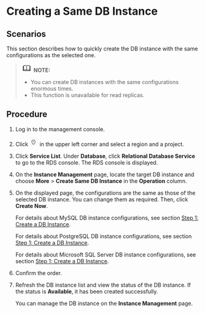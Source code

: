 # Creating a Same DB Instance<a name="rds_05_0055"></a>

## Scenarios<a name="section17375927183"></a>

This section describes how to quickly  create the DB instance with the same configurations as the selected one.

>![](public_sys-resources/icon-note.gif) **NOTE:**   
>-   You can create DB instances with the same configurations enormous times.  
>-   This function is unavailable for read replicas.  

## Procedure<a name="section1889913493617"></a>

1.  Log in to the management console.
2.  Click  ![](figures/region.png)  in the upper left corner and select a region and a project.
3.  Click  **Service List**. Under  **Database**, click  **Relational Database Service**  to go to the RDS console. The RDS console is displayed.
4.  On the  **Instance Management**  page, locate the target DB instance and choose  **More**  \>  **Create Same DB Instance**  in the  **Operation**  column.
5.  On the displayed page, the configurations are the same as those of the selected DB instance. You can change them as required. Then, click  **Create Now**.

    For details about MySQL DB instance configurations, see section  [Step 1: Create a DB Instance](step-1-create-a-db-instance.md).

    For details about PostgreSQL DB instance configurations, see section  [Step 1: Create a DB Instance](step-1-create-a-db-instance-5.md).

    For details about Microsoft SQL Server DB instance configurations, see section  [Step 1: Create a DB Instance](step-1-create-a-db-instance-13.md).

6.  Confirm the order.
7.  Refresh the DB instance list and view the status of the DB instance. If the status is  **Available**, it has been created successfully.

    You can manage the DB instance on the  **Instance Management**  page.


